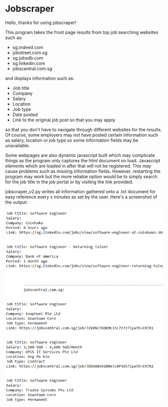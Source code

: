# Jobscraper

Hello, thanks for using jobscraper!

This program takes the front page results from top job searching websites such as:
- sg.indeed.com 
- jobstreet.com.sg 
- sg.jobsdb.com 
- sg.linkedin.com 
- jobscentral.com.sg 

and displays information such as: 
- Job title 
- Company
- Salary 
- Location 
- Job type 
- Date posted 
- Link to the original job post so that you may apply 

so that you don't have to navigate through different websites for the results. Of course, some
employers may not have posted certain information such as salary, location or job type so some
information fields may be unavailable.

Some webpages are also dynamic javascript built which may complicate things as the program only
captures the html document on load. Javascript elements which are loaded in after that will not be
registered. This may cause problems such as missing information fields.
However, restarting the program may work but the more reliable option would be to simply
search for the job title in the job portal or by visiting the link provided.

jobscraper_v2.py writes all information gathered onto a .txt document for easy reference every x minutes as set by the user. 
Here's a screenshot of the output:

<img src='lib/result.PNG' alt="Image of jobscraper_v2.py's output in a .txt file">
